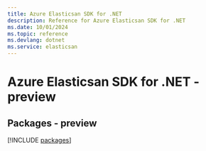 ```yaml
---
title: Azure Elasticsan SDK for .NET
description: Reference for Azure Elasticsan SDK for .NET
ms.date: 10/01/2024
ms.topic: reference
ms.devlang: dotnet
ms.service: elasticsan
---
```

# Azure Elasticsan SDK for .NET - preview
## Packages - preview
[!INCLUDE [packages](elasticsan-index.md)]
